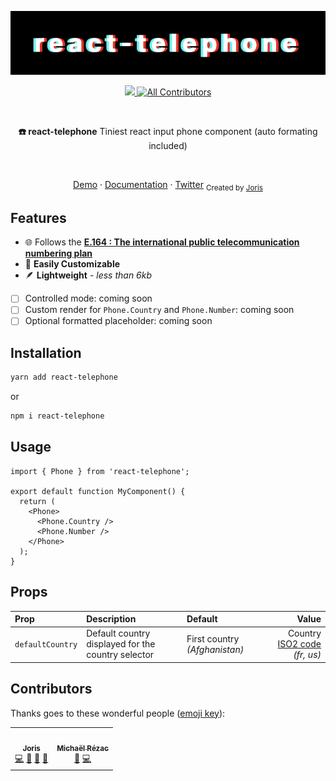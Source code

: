 <p align="center"><a href="https://react-telephone.joris.re/"><img alt="react-telephone - Demo" src="https://github.com/jorisre/react-telephone/raw/main/examples/assets/header.png"/></a></p>

<p align="center">
  <a href="https://bundlephobia.com/result?p=react-telephone">
    <img src="https://img.shields.io/bundlephobia/minzip/react-telephone?style=for-the-badge" />
  </a>
  <a href="#contributors-">
    <img alt="All Contributors"  src="https://img.shields.io/badge/all_contributors-2-black.svg?style=for-the-badge" />
  </a>
</p>
<br />
<p align="center">
<strong>☎️ react-telephone</strong>
Tiniest react input phone component (auto formating included)
</p>

<br />
<p align="center">
<a href="https://react-telephone.joris/">Demo</a> 
<span> · </span>
  <a href="https://github.com/jorisre/react-telephone#installation">Documentation</a> 
<span> · </span>
<a href="https://twitter.com/_jorisre">Twitter</a>
  <sub>Created by <a href="https://joris.re">Joris</a></sub>
</p>

## Features

- 🌐 Follows the **[E.164 : The international public telecommunication numbering plan](https://www.itu.int/rec/T-REC-E.164-201011-I/en)**
- 🎨 **Easily Customizable**
- 🪶 **Lightweight** - _less than 6kb_
- [ ] Controlled mode: coming soon
- [ ] Custom render for `Phone.Country` and `Phone.Number`: coming soon
- [ ] Optional formatted placeholder: coming soon

## Installation

```sh
yarn add react-telephone
```

or

```sh
npm i react-telephone
```

## Usage

```tsx
import { Phone } from 'react-telephone';

export default function MyComponent() {
  return (
    <Phone>
      <Phone.Country />
      <Phone.Number />
    </Phone>
  );
}
```

## Props

| Prop             | Description                                        | Default                       |                                                                    Value |
| :--------------- | :------------------------------------------------- | :---------------------------- | -----------------------------------------------------------------------: |
| `defaultCountry` | Default country displayed for the country selector | First country _(Afghanistan)_ | Country [ISO2 code](https://en.wikipedia.org/wiki/ISO_3166-2) _(fr, us)_ |

## Contributors

Thanks goes to these wonderful people ([emoji key](https://allcontributors.org/docs/en/emoji-key)):

<!-- ALL-CONTRIBUTORS-LIST:START - Do not remove or modify this section -->
<!-- prettier-ignore-start -->
<!-- markdownlint-disable -->
<table>
  <tr>
    <td align="center"><a href="http://joris.re"><img src="https://avatars.githubusercontent.com/u/7545547?v=4?s=100" width="100px;" alt=""/><br /><sub><b>Joris</b></sub></a><br /><a href="https://github.com/jorisre/react-telephone/commits?author=jorisre" title="Code">💻</a> <a href="https://github.com/jorisre/react-telephone/commits?author=jorisre" title="Documentation">📖</a> <a href="#ideas-jorisre" title="Ideas, Planning, & Feedback">🤔</a> <a href="https://github.com/jorisre/react-telephone/pulls?q=is%3Apr+reviewed-by%3Ajorisre" title="Reviewed Pull Requests">👀</a></td>
    <td align="center"><a href="https://github.com/Kcazer"><img src="https://avatars.githubusercontent.com/u/609420?v=4?s=100" width="100px;" alt=""/><br /><sub><b>Michaël Rézac</b></sub></a><br /><a href="#ideas-Kcazer" title="Ideas, Planning, & Feedback">🤔</a> <a href="https://github.com/jorisre/react-telephone/commits?author=Kcazer" title="Code">💻</a></td>
  </tr>
</table>

<!-- markdownlint-restore -->
<!-- prettier-ignore-end -->

<!-- ALL-CONTRIBUTORS-LIST:END -->
